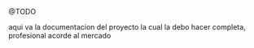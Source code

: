 @TODO 

aqui va la documentacion del proyecto la cual la debo hacer completa, profesional acorde al mercado